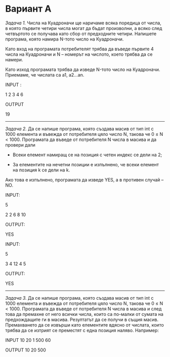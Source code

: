 Вариант А
=========

_Задача 1._ Числа на Куадроначи ще наричаме всяка поредица от числа, в която първите четири числа могат да бъдат произволни, а всяко след четвъртото се получава като сбор от предходните четири. Напишете програма, която намира N-тото число на Куадроначи.

Като вход на програмата потребителят трябва да въведе първите 4 числа на Куадроначи и N – номерът на числото, което трябва да се намери.

Като изход програмата трябва да изведе N-тото число на Куадроначи. Приемаме, че числата са a1, a2...an. 

INPUT :

1 2 3 4 6

OUTPUT

19

---

_Задача 2._ Да се напише програма, която създава масив от тип int с 1000 елемента и въвежда от потребителя цяло число N, такова че 0 ≤ N < 1000. Програмата да въведе от потребителя N числа в масива и да провери дали

* Всеки елемент намиращ се на позиция с четен индекс се дели на 2;

* За елементите на нечетни позиции е изпълнено, че всеки елемент на позиция k се дели на k.

Ако това е изпълнено, програмата да изведе YES, a в противен случай – NO. 

INPUT:

 5 

 2 2 6 8 10

OUTPUT:

 YES

INPUT:

 5
 
 3 4 12 4 5

OUTPUT:

 YES

--- 

_Задача 3._ Да се напише програма, която създава масив от тип int с 1000 елемента и въвежда от потребителя цяло число N, такова че 0 ≤ N < 1000. Програмата да въведе от потребителя N числа в масива и след това да премахне от него всички числа, които са по-малки от сумата на предхождащите ги в масива. Резултатът да се получи в същия масив. Премахването да се извърши като елементите вдясно от числата, които трябва да се изтрият се преместят с една позиция наляво. Например:

INPUT
10 20 1 500 60

OUTPUT
10 20 500 
